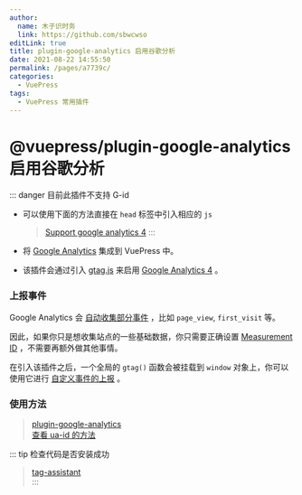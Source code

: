 ```yaml
---
author: 
  name: 木子识时务
  link: https://github.com/sbwcwso
editLink: true
title: plugin-google-analytics 启用谷歌分析
date: 2021-08-22 14:55:50
permalink: /pages/a7739c/
categories: 
  - VuePress
tags: 
  - VuePress 常用插件
---
```


# @vuepress/plugin-google-analytics 启用谷歌分析

::: danger 目前此插件不支持 G-id
* 可以使用下面的方法直接在 `head` 标签中引入相应的 `js`
  > [Support google analytics 4](https://github.com/vuejs/vuepress/issues/2713)
:::

* 将 [Google Analytics](https://analytics.google.com/) 集成到 VuePress 中。

* 该插件会通过引入 [gtag.js](https://developers.google.com/analytics/devguides/collection/gtagjs) 来启用 [Google Analytics 4](https://support.google.com/analytics/answer/10089681) 。

### 上报事件

Google Analytics 会 [自动收集部分事件](https://support.google.com/analytics/answer/9234069) ，比如 `page_view`, `first_visit` 等。

因此，如果你只是想收集站点的一些基础数据，你只需要正确设置 [Measurement ID](#id) ，不需要再额外做其他事情。

在引入该插件之后，一个全局的 `gtag()` 函数会被挂载到 `window` 对象上，你可以使用它进行 [自定义事件的上报](https://developers.google.com/analytics/devguides/collection/ga4/events) 。

### 使用方法

> [plugin-google-analytics](https://vuepress.vuejs.org/plugin/official/plugin-google-analytics.html)  
> [查看 ua-id 的方法](https://ryanmilani.com/sem-blog/data-analytics/quickly-find-ua-code/)

::: tip 检查代码是否安装成功
> [tag-assistant](https://chrome.google.com/webstore/detail/tag-assistant-legacy-by-g/kejbdjndbnbjgmefkgdddjlbokphdefk)  
:::

